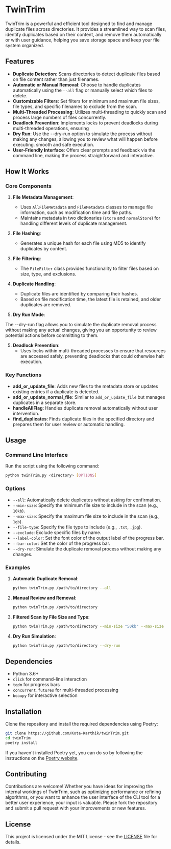 # TwinTrim

TwinTrim is a powerful and efficient tool designed to find and manage duplicate files across directories. It provides a streamlined way to scan files, identify duplicates based on their content, and remove them automatically or with user guidance, helping you save storage space and keep your file system organized.

## Features

- **Duplicate Detection**: Scans directories to detect duplicate files based on file content rather than just filenames.
- **Automatic or Manual Removal**: Choose to handle duplicates automatically using the `--all` flag or manually select which files to delete.
- **Customizable Filters**: Set filters for minimum and maximum file sizes, file types, and specific filenames to exclude from the scan.
- **Multi-Threaded Processing**: Utilizes multi-threading to quickly scan and process large numbers of files concurrently.
- **Deadlock Prevention**: Implements locks to prevent deadlocks during multi-threaded operations, ensuring
- **Dry Run**: Use the --dry-run option to simulate the process without making any changes, allowing you to review what will happen before executing.
  smooth and safe execution.
- **User-Friendly Interface**: Offers clear prompts and feedback via the command line, making the process straightforward and interactive.

## How It Works

### Core Components

1. **File Metadata Management**:

   - Uses `AllFileMetadata` and `FileMetadata` classes to manage file information, such as modification time and file paths.
   - Maintains metadata in two dictionaries (`store` and `normalStore`) for handling different levels of duplicate management.

2. **File Hashing**:

   - Generates a unique hash for each file using MD5 to identify duplicates by content.

3. **File Filtering**:

   - The `FileFilter` class provides functionality to filter files based on size, type, and exclusions.

4. **Duplicate Handling**:

   - Duplicate files are identified by comparing their hashes.
   - Based on file modification time, the latest file is retained, and older duplicates are removed.

5. **Dry Run Mode**:

The --dry-run flag allows you to simulate the duplicate removal process without making any actual changes, giving you an opportunity to review potential actions before committing to them.

5. **Deadlock Prevention**:
   - Uses locks within multi-threaded processes to ensure that resources are accessed safely, preventing deadlocks that could otherwise halt execution.

### Key Functions

- **add_or_update_file**: Adds new files to the metadata store or updates existing entries if a duplicate is detected.
- **add_or_update_normal_file**: Similar to `add_or_update_file` but manages duplicates in a separate store.
- **handleAllFlag**: Handles duplicate removal automatically without user intervention.
- **find_duplicates**: Finds duplicate files in the specified directory and prepares them for user review or automatic handling.

## Usage

### Command Line Interface

Run the script using the following command:

```bash
python twinTrim.py <directory> [OPTIONS]
```

### Options

- `--all`: Automatically delete duplicates without asking for confirmation.
- `--min-size`: Specify the minimum file size to include in the scan (e.g., `10kb`).
- `--max-size`: Specify the maximum file size to include in the scan (e.g., `1gb`).
- `--file-type`: Specify the file type to include (e.g., `.txt`, `.jpg`).
- `--exclude`: Exclude specific files by name.
- `--label-color`: Set the font color of the output label of the progress bar.
- `--bar-color`: Set the color of the progress bar.
- `--dry-run`: Simulate the duplicate removal process without making any changes.

### Examples

1. **Automatic Duplicate Removal**:

   ```bash
   python twinTrim.py /path/to/directory --all
   ```

2. **Manual Review and Removal**:

   ```bash
   python twinTrim.py /path/to/directory
   ```

3. **Filtered Scan by File Size and Type**:

   ```bash
   python twinTrim.py /path/to/directory --min-size "50kb" --max-size "500mb" --file-type "txt"
   ```

4. **Dry Run Simulation**:

   ```bash
   python twinTrim.py /path/to/directory --dry-run
   ```

## Dependencies

- Python 3.6+
- `click` for command-line interaction
- `tqdm` for progress bars
- `concurrent.futures` for multi-threaded processing
- `beaupy` for interactive selection

## Installation

Clone the repository and install the required dependencies using Poetry:

```bash
git clone https://github.com/Kota-Karthik/twinTrim.git
cd twinTrim
poetry install
```

If you haven't installed Poetry yet, you can do so by following the instructions on the [Poetry website](https://python-poetry.org/docs/#installation).

## Contributing

Contributions are welcome! Whether you have ideas for improving the internal workings of TwinTrim, such as optimizing performance or refining algorithms, or you want to enhance the user interface of the CLI tool for a better user experience, your input is valuable. Please fork the repository and submit a pull request with your improvements or new features.

## License

This project is licensed under the MIT License - see the [LICENSE](LICENSE) file for details.
